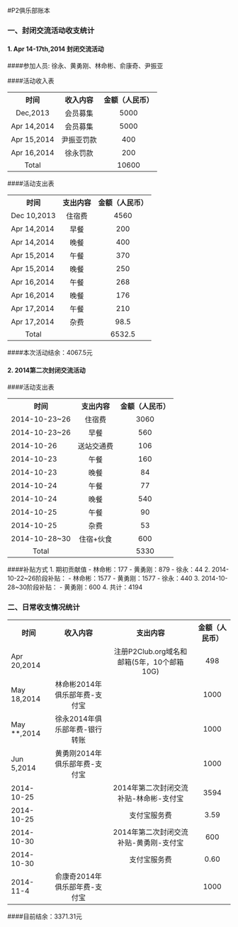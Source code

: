 #P2俱乐部账本

### 一、封闭交流活动收支统计
#### 1. Apr 14-17th,2014 封闭交流活动

####参加人员: 
徐永、黄勇刚、林命彬、俞康奇、尹振亚

####活动收入表
<table>
<tr><th>时间</th><th>收入内容</th><th>金额（人民币）</th></tr>
<tr><td><center>Dec,2013</center></td><td><center>会员募集</center></td><td><center>5000</center></td></tr>
<tr><td>Apr 14,2014</td><td><center>会员募集</center></td><td><center>5000</center></td></tr>
<tr><td>Apr 15,2014</td><td><center>尹振亚罚款</center></td><td><center>400</center></td></tr>
<tr><td>Apr 16,2014</td><td><center>徐永罚款</center></td><td><center>200</center></td></tr>
<tr><td><center>Total</center></td><td><center> </center></td><td><center>10600</center></td></tr>
</table>

####活动支出表
<table>
<tr><th>时间</th><th>支出内容</th><th>金额（人民币）</th></tr>
<tr><td>Dec 10,2013</td><td><center>住宿费</center></td><td><center>4560</center></td></tr>
<tr><td>Apr 14,2014</td><td><center>早餐</center></td><td><center>200</center></td></tr>
<tr><td>Apr 14,2014</td><td><center>晚餐</center></td><td><center>400</center></td></tr>
<tr><td>Apr 15,2014</td><td><center>午餐</center></td><td><center>370</center></td></tr>
<tr><td>Apr 15,2014</td><td><center>晚餐</center></td><td><center>250</center></td></tr>
<tr><td>Apr 16,2014</td><td><center>午餐</center></td><td><center>268</center></td></tr>
<tr><td>Apr 16,2014</td><td><center>晚餐</center></td><td><center>176</center></td></tr>
<tr><td>Apr 17,2014</td><td><center>午餐</center></td><td><center>210</center></td></tr>
<tr><td>Apr 17,2014</td><td><center>杂费</center></td><td><center>98.5</center></td></tr>
<tr><td><center>Total</center></td><td><center> </center></td><td><center>6532.5</center></td></tr>
</table>

####本次活动结余：4067.5元

#### 2. 2014第二次封闭交流活动
####活动支出表
<table>
<tr><th>时间</th><th>支出内容</th><th>金额（人民币）</th></tr>
<tr><td>2014-10-23~26</td><td><center>住宿费</center></td><td><center>3060</center></td></tr>
<tr><td>2014-10-23~26</td><td><center>早餐</center></td><td><center>560</center></td></tr>
<tr><td>2014-10-26</td><td><center>送站交通费</center></td><td><center>106</center></td></tr>
<tr><td>2014-10-23</td><td><center>午餐</center></td><td><center>160</center></td></tr>
<tr><td>2014-10-23</td><td><center>晚餐</center></td><td><center>84</center></td></tr>
<tr><td>2014-10-24</td><td><center>午餐</center></td><td><center>77</center></td></tr>
<tr><td>2014-10-24</td><td><center>晚餐</center></td><td><center>540</center></td></tr>
<tr><td>2014-10-25</td><td><center>午餐</center></td><td><center>90</center></td></tr>
<tr><td>2014-10-25</td><td><center>杂费</center></td><td><center>53</center></td></tr>
<tr><td>2014-10-28~30</td><td><center>住宿+伙食</center></td><td><center>600</center></td></tr>
<tr><td><center>Total</center></td><td><center> </center></td><td><center>5330</center></td></tr>
</table>
####补贴方式
1. 期初贡献值
	- 林命彬：177
	- 黄勇刚：879
	- 徐永：44
2. 2014-10-22~26阶段补贴：
	- 林命彬：1577
	- 黄勇刚：1577
	- 徐永：440
3. 2014-10-28~30阶段补贴：
	- 黄勇刚：600
4. 共计：4194

### 二、日常收支情况统计
<table>
<tr><th>时间</th><th>收入内容</th><th>支出内容</th><th>金额（人民币）</th></tr>
<tr><td>Apr 20,2014</td><td><center></center></td><td><center>注册P2Club.org域名和邮箱(5年，10个邮箱10G)</center></td><td><center>498</center></td></tr>
<tr><td>May 18,2014</td><td><center>林命彬2014年俱乐部年费-支付宝</center></td><td><center></center></td><td><center>1000</center></td></tr>
<tr><td>May **,2014</td><td><center>徐永2014年俱乐部年费-银行转账</center></td><td><center></center></td><td><center>1000</center></td></tr>
<tr><td>Jun 5,2014</td><td><center>黄勇刚2014年俱乐部年费-支付宝</center></td><td><center></center></td><td><center>1000</center></td></tr>
<tr><td>2014-10-25</td><td><center></center></td><td><center>2014年第二次封闭交流补贴-林命彬-支付宝</center></td><td><center>3594</center></td></tr>
<tr><td>2014-10-25</td><td><center></center></td><td><center>支付宝服务费</center></td><td><center>3.59</center></td></tr>
<tr><td>2014-10-30</td><td><center></center></td><td><center>2014年第二次封闭交流补贴-黄勇刚-支付宝</center></td><td><center>600</center></td></tr>
<tr><td>2014-10-30</td><td><center></center></td><td><center>支付宝服务费</center></td><td><center>0.60</center></td></tr>
<tr><td>2014-11-4</td><td><center>俞康奇2014年俱乐部年费-支付宝</center></td><td><center></center></td><td><center>1000</center></td></tr>
</table>
####目前结余：3371.31元